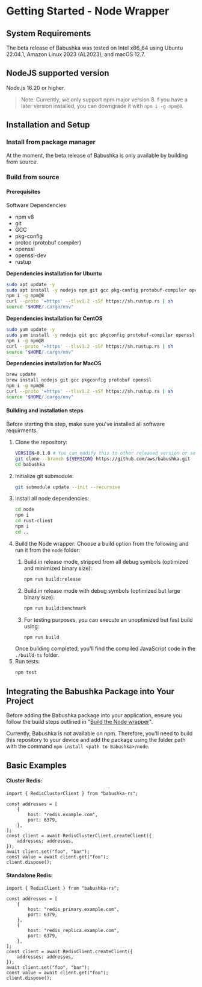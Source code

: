 # Getting Started - Node Wrapper

## System Requirements

The beta release of Babushka was tested on Intel x86_64 using Ubuntu 22.04.1, Amazon Linux 2023 (AL2023), and macOS 12.7.

## NodeJS supported version
Node.js 16.20 or higher.
> Note: Currently, we only support npm major version 8. f you have a later version installed, you can downgrade it with `npm i -g npm@8`.

## Installation and Setup

### Install from package manager
At the moment, the beta release of Babushka is only available by building from source.

### Build from source

#### Prerequisites

Software Dependencies
-   npm v8
-   git
-   GCC
-   pkg-config
-   protoc (protobuf compiler)
-   openssl
-   openssl-dev
-   rustup

**Dependencies installation for Ubuntu**
```bash
sudo apt update -y
sudo apt install -y nodejs npm git gcc pkg-config protobuf-compiler openssl libssl-dev
npm i -g npm@8
curl --proto '=https' --tlsv1.2 -sSf https://sh.rustup.rs | sh
source "$HOME/.cargo/env"
```

**Dependencies installation for CentOS**
``` bash
sudo yum update -y
sudo yum install -y nodejs git gcc pkgconfig protobuf-compiler openssl openssl-devel
npm i -g npm@8
curl --proto '=https' --tlsv1.2 -sSf https://sh.rustup.rs | sh
source "$HOME/.cargo/env"
```

**Dependencies installation for MacOS**
```bash
brew update
brew install nodejs git gcc pkgconfig protobuf openssl 
npm i -g npm@8
curl --proto '=https' --tlsv1.2 -sSf https://sh.rustup.rs | sh
source "$HOME/.cargo/env"
```

#### Building and installation steps
Before starting this step, make sure you've installed all software requirments. 
1. Clone the repository:
    ```bash
    VERSION=0.1.0 # You can modify this to other released version or set it to "main" to get the unstable branch
    git clone --branch ${VERSION} https://github.com/aws/babushka.git
    cd babushka
    ```
2. Initialize git submodule:
    ```bash
    git submodule update --init --recursive
    ```
3. Install all node dependencies:
    ```bash
    cd node
    npm i
    cd rust-client
    npm i
    cd ..
    ```
4. Build the Node wrapper: 
    Choose a build option from the following and run it from the `node` folder:
    1. Build in release mode, stripped from all debug symbols (optimized and minimized binary size):
        ```bash
        npm run build:release
        ```

    2. Build in release mode with debug symbols (optimized but large binary size):
        ```bash
        npm run build:benchmark
        ```

    3. For testing purposes, you can execute an unoptimized but fast build using:
        ```bash
        npm run build
        ```
    Once building completed, you'll find the compiled JavaScript code in the `./build-ts` folder.
5. Run tests:
    ```bash
    npm test
    ```

## Integrating the Babushka Package into Your Project

Before adding the Babushka package into your application, ensure you follow the build steps outlined in "[Build the Node wrapper](#Building-and-installation-steps)".

Currently, Babushka is not available on npm. Therefore, you'll need to build this repository to your device and add the package using the folder path with the command `npm install <path to Babushka>/node`.

## Basic Examples

#### Cluster Redis:

```node
import { RedisClusterClient } from "babushka-rs";

const addresses = [
    {
        host: "redis.example.com",
        port: 6379,
    },
];
const client = await RedisClusterClient.createClient({
    addresses: addresses,
});
await client.set("foo", "bar");
const value = await client.get("foo");
client.dispose();
```


#### Standalone Redis:

```node
import { RedisClient } from "babushka-rs";

const addresses = [
    {
        host: "redis_primary.example.com",
        port: 6379,
    },
    {
        host: "redis_replica.example.com",
        port: 6379,
    },
];
const client = await RedisClient.createClient({
    addresses: addresses,
});
await client.set("foo", "bar");
const value = await client.get("foo");
client.dispose();
```
